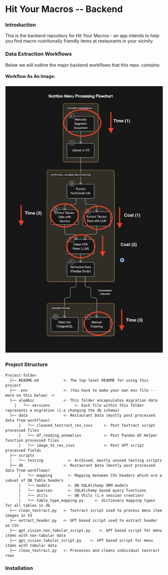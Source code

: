 # Hit Your Macros -- Backend

### Introduction

This is the backend repository for Hit Your Macros - an app intends to help you find macro-nutritionally friendly items at restaurants in your vicinity.

### Data Extraction Workflows

Below we will outline the major backend workflows that this repo. contains:

#### Workflow As An Image:

![Image description](assets/images/HitYourMacros_DataBottlenecks.png)

### Project Structure

```
Project-folder
  ├── README.md           <- The top-level README for using this project
  ├── .env                <- (You have to make your own env file -- more on this below) ->
  ├── alembic             <- This folder encapsulates migration data
    |   └── versions           <- Each file within this folder represents a migration (i.e changing the db schema)
  ├── data                <- Restaurant Data (mostly post processed data from workflows)
      |   └── cleaned_textract_res_csvs     <- Post Textract script processed files
      |   └── df_reading_anomalies          <- Post Pandas DF Helper function processed files
      |   └── image_to_res_csvs             <- Post GPT script processed fields
  ├── scripts
  |   └── testing           <- Archived, mostly unused testing scripts
  ├── db                  <- Restaurant Data (mostly post processed data from workflows)
      |   └── mapping       <- Mapping between CSV headers which are a subset of DB Table headers
      |   └── models        <- DB SQLAlchemy ORM models
      |   └── queries       <- SQLAlchemy based query functions
      |   └── utils         <- DB Utils (i.e session creation)
      |   └── table_type_mapping.py     <- dictionary mapping types for all tables in db
  ├── clean_textract.py   <- Textract script used to process menu item images in S3
  ├── extract_header.py   <- GPT based script used to extract header as CSV
  ├── gpt_vision_non_tabular_script.py    <- GPT based script for menu items with non-tabular data
  ├── gpt_vision_tabular_script.py    <- GPT based script for menu items with tabular data
  ├── clean_textract.py   <- Processes and cleans individual textract rows
```

### Installation
